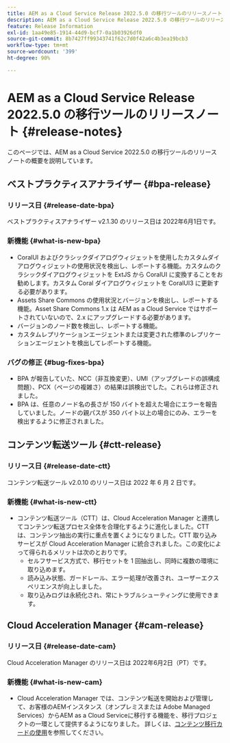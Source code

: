 ```yaml
---
title: AEM as a Cloud Service Release 2022.5.0 の移行ツールのリリースノート
description: AEM as a Cloud Service Release 2022.5.0 の移行ツールのリリースノート
feature: Release Information
exl-id: 1aa49e85-1914-44d9-bcf7-0a1b03926df0
source-git-commit: 8b7427ff99343741f62c7d0f42a6c4b3ea19bcb3
workflow-type: tm+mt
source-wordcount: '399'
ht-degree: 90%

---
```


# AEM as a Cloud Service Release 2022.5.0 の移行ツールのリリースノート {#release-notes}

このページでは、AEM as a Cloud Service 2022.5.0 の移行ツールのリリースノートの概要を説明しています。

## ベストプラクティスアナライザー {#bpa-release}

### リリース日 {#release-date-bpa}

ベストプラクティスアナライザー v2.1.30 のリリース日は 2022年6月1日です。

### 新機能 {#what-is-new-bpa}

* CoralUI およびクラシックダイアログウィジェットを使用したカスタムダイアログウィジェットの使用状況を検出し、レポートする機能。カスタムのクラシックダイアログウィジェットを ExtJS から CoralUI に変換することをお勧めします。カスタム Coral ダイアログウィジェットを CoralUI3 に更新する必要があります。
* Assets Share Commons の使用状況とバージョンを検出し、レポートする機能。Asset Share Commons 1.x は AEM as a Cloud Service ではサポートされていないので、2.x にアップグレードする必要があります。
* バージョンのノード数を検出し、レポートする機能。
* カスタムレプリケーションエージェントまたは変更された標準のレプリケーションエージェントを検出してレポートする機能。

### バグの修正 {#bug-fixes-bpa}

* BPA が報告していた、NCC（非互換変更）、UMI（アップグレードの誤構成問題）、PCX（ページの複雑さ）の結果は誤検出でした。これらは修正されました。
* BPA は、任意のノード名の長さが 150 バイトを超えた場合にエラーを報告していました。ノードの親パスが 350 バイト以上の場合にのみ、エラーを検出するように修正されました。

## コンテンツ転送ツール {#ctt-release}

### リリース日 {#release-date-ctt}

コンテンツ転送ツール v2.0.10 のリリース日は 2022 年 6 月 2 日です。

### 新機能 {#what-is-new-ctt}

* コンテンツ転送ツール（CTT）は、Cloud Acceleration Manager と連携してコンテンツ転送プロセス全体を合理化するように進化しました。CTT は、コンテンツ抽出の実行に重点を置くようになりました。CTT 取り込みサービスが Cloud Acceleration Manager に統合されました。この変化によって得られるメリットは次のとおりです。
   * セルフサービス方式で、移行セットを 1 回抽出し、同時に複数の環境に取り込めます。
   * 読み込み状態、ガードレール、エラー処理が改善され、ユーザーエクスペリエンスが向上しました。
   * 取り込みログは永続化され、常にトラブルシューティングに使用できます。

## Cloud Acceleration Manager {#cam-release}

### リリース日 {#release-date-cam}

Cloud Acceleration Manager のリリース日は 2022年6月2日（PT）です。

### 新機能 {#what-is-new-cam}

* Cloud Acceleration Manager では、コンテンツ転送を開始および管理して、お客様のAEMインスタンス（オンプレミスまたは Adobe Managed Services）からAEM as a Cloud Serviceに移行する機能を、移行プロジェクトの一環として提供するようになりました。 詳しくは、[コンテンツ移行カードの使用](https://experienceleague.adobe.com/docs/experience-manager-cloud-service/content/migration-journey/cloud-acceleration-manager/using-cam/cam-implementation-phase.html?lang=ja#content-transfer)を参照してください。
